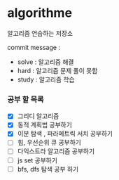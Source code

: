 # algorithme

알고리즘 연습하는 저장소

commit message :

- solve : 알고리즘 해결
- hard : 알고리즘 문제 풀이 못함
- study : 알고리즘 학습

### 공부 할 목록

- [x] 그리디 알고리즘
- [x] 동적 계획법 공부하기
- [x] 이분 탐색 , 파라메트릭 서치 공부하기
- [ ] 힙, 우선순위 큐 공부하기
- [ ] 다익스트라 알고리즘 공부하기
- [ ] js set 공부하기
- [ ] bfs, dfs 탐색 공부 하기
